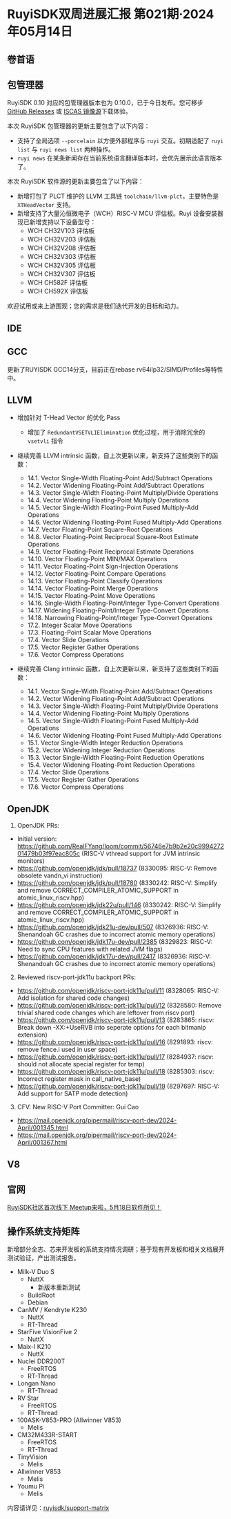 # RuyiSDK双周进展汇报  第021期·2024年05月14日

## 卷首语

## 包管理器

RuyiSDK 0.10 对应的包管理器版本也为 0.10.0，已于今日发布。您可移步
[GitHub Releases] 或 [ISCAS 镜像源][iscas]下载体验。

[GitHub Releases]: https://github.com/ruyisdk/ruyi/releases/tag/0.10.0
[iscas]: https://mirror.iscas.ac.cn/ruyisdk/ruyi/releases/0.10.0/

本次 RuyiSDK 包管理器的更新主要包含了以下内容：

* 支持了全局选项 `--porcelain` 以方便外部程序与 `ruyi` 交互。初期适配了
  `ruyi list` 与 `ruyi news list` 两种操作。
* `ruyi news` 在某条新闻存在当前系统语言翻译版本时，会优先展示此语言版本了。

本次 RuyiSDK 软件源的更新主要包含了以下内容：

* 新增打包了 PLCT 维护的 LLVM 工具链 `toolchain/llvm-plct`，主要特色是
  `XTHeadVector` 支持。
* 新增支持了大量沁恒微电子（WCH）RISC-V MCU 评估板。Ruyi 设备安装器现已新增支持以下设备型号：
    * WCH CH32V103 评估板
    * WCH CH32V203 评估板
    * WCH CH32V208 评估板
    * WCH CH32V303 评估板
    * WCH CH32V305 评估板
    * WCH CH32V307 评估板
    * WCH CH582F 评估板
    * WCH CH592X 评估板

欢迎试用或来上游围观；您的需求是我们迭代开发的目标和动力。

## IDE

## GCC
更新了RUYISDK GCC14分支，目前正在rebase rv64ilp32/SIMD/Profiles等特性中。

## LLVM

- 增加针对 T-Head Vector 的优化 Pass
  - 增加了 `RedundantVSETVLIElimination` 优化过程，用于消除冗余的 `vsetvli` 指令

- 继续完善 LLVM intrinsic 函数，自上次更新以来，新支持了这些类别下的函数：
  - 14.1. Vector Single-Width Floating-Point Add/Subtract Operations
  - 14.2. Vector Widening Floating-Point Add/Subtract Operations
  - 14.3. Vector Single-Width Floating-Point Multiply/Divide Operations
  - 14.4. Vector Widening Floating-Point Multiply Operations
  - 14.5. Vector Single-Width Floating-Point Fused Multiply-Add Operations
  - 14.6. Vector Widening Floating-Point Fused Multiply-Add Operations
  - 14.7. Vector Floating-Point Square-Root Operations
  - 14.8. Vector Floating-Point Reciprocal Square-Root Estimate Operations
  - 14.9. Vector Floating-Point Reciprocal Estimate Operations
  - 14.10. Vector Floating-Point MIN/MAX Operations
  - 14.11. Vector Floating-Point Sign-Injection Operations
  - 14.12. Vector Floating-Point Compare Operations
  - 14.13. Vector Floating-Point Classify Operations
  - 14.14. Vector Floating-Point Merge Operations
  - 14.15. Vector Floating-Point Move Operations
  - 14.16. Single-Width Floating-Point/Integer Type-Convert Operations
  - 14.17. Widening Floating-Point/Integer Type-Convert Operations
  - 14.18. Narrowing Floating-Point/Integer Type-Convert Operations
  - 17.2. Integer Scalar Move Operations
  - 17.3. Floating-Point Scalar Move Operations
  - 17.4. Vector Slide Operations
  - 17.5. Vector Register Gather Operations
  - 17.6. Vector Compress Operations
- 继续完善 Clang intrinsic 函数，自上次更新以来，新支持了这些类别下的函数：
  - 14.1. Vector Single-Width Floating-Point Add/Subtract Operations
  - 14.2. Vector Widening Floating-Point Add/Subtract Operations
  - 14.3. Vector Single-Width Floating-Point Multiply/Divide Operations
  - 14.4. Vector Widening Floating-Point Multiply Operations
  - 14.5. Vector Single-Width Floating-Point Fused Multiply-Add Operations
  - 14.6. Vector Widening Floating-Point Fused Multiply-Add Operations
  - 15.1. Vector Single-Width Integer Reduction Operations
  - 15.2. Vector Widening Integer Reduction Operations
  - 15.3. Vector Single-Width Floating-Point Reduction Operations
  - 15.4. Vector Widening Floating-Point Reduction Operations
  - 17.4. Vector Slide Operations
  - 17.5. Vector Register Gather Operations
  - 17.6. Vector Compress Operations

## OpenJDK
1. OpenJDK PRs:
- Initial version: https://github.com/RealFYang/loom/commit/56746e7b9b2e20c999427201479b03f97eac805c (RISC-V vthread support for JVM intrinsic monitors)
- https://github.com/openjdk/jdk/pull/18737 (8330095: RISC-V: Remove obsolete vandn_vi instruction)
- https://github.com/openjdk/jdk/pull/18780 (8330242: RISC-V: Simplify and remove CORRECT_COMPILER_ATOMIC_SUPPORT in atomic_linux_riscv.hpp)
- https://github.com/openjdk/jdk22u/pull/146 (8330242: RISC-V: Simplify and remove CORRECT_COMPILER_ATOMIC_SUPPORT in atomic_linux_riscv.hpp)
- https://github.com/openjdk/jdk21u-dev/pull/507 (8326936: RISC-V: Shenandoah GC crashes due to incorrect atomic memory operations)
- https://github.com/openjdk/jdk17u-dev/pull/2385 (8329823: RISC-V: Need to sync CPU features with related JVM flags)
- https://github.com/openjdk/jdk17u-dev/pull/2417 (8326936: RISC-V: Shenandoah GC crashes due to incorrect atomic memory operations)

2. Reviewed riscv-port-jdk11u backport PRs:
- https://github.com/openjdk/riscv-port-jdk11u/pull/11 (8328065: RISC-V: Add isolation for shared code changes)
- https://github.com/openjdk/riscv-port-jdk11u/pull/12 (8328580: Remove trivial shared code changes which are leftover from riscv port)
- https://github.com/openjdk/riscv-port-jdk11u/pull/13 (8283865: riscv: Break down -XX:+UseRVB into seperate options for each bitmanip extension)
- https://github.com/openjdk/riscv-port-jdk11u/pull/16 (8291893: riscv: remove fence.i used in user space)
- https://github.com/openjdk/riscv-port-jdk11u/pull/17 (8284937: riscv: should not allocate special register for temp)
- https://github.com/openjdk/riscv-port-jdk11u/pull/18 (8285303: riscv: Incorrect register mask in call_native_base)
- https://github.com/openjdk/riscv-port-jdk11u/pull/19 (8297697: RISC-V: Add support for SATP mode detection)

3. CFV: New RISC-V Port Committer: Gui Cao
- https://mail.openjdk.org/pipermail/riscv-port-dev/2024-April/001345.html 
- https://mail.openjdk.org/pipermail/riscv-port-dev/2024-April/001367.html 

## V8

## 官网
[RuyiSDK社区首次线下 Meetup来啦，5月18日软件所见！](https://mp.weixin.qq.com/s/NAWuUF4ggmmDvPvKkznkOw)

## 操作系统支持矩阵

新增部分全志、芯来开发板的系统支持情况调研；基于现有开发板和相关文档展开测试验证，产出测试报告。

- Milk-V Duo S 
    - NuttX
        - 新版本重新测试
    - BuildRoot
    - Debian
- CanMV / Kendryte K230
    - NuttX
    - RT-Thread
- StarFive VisionFive 2
    - NuttX
- Maix-I K210
    - NuttX
- Nuclei DDR200T
    - FreeRTOS
    - RT-Thread
- Longan Nano
    - RT-Thread
- RV Star
    - FreeRTOS
    - RT-Thread
- 100ASK-V853-PRO (Allwinner V853)
    - Melis
- CM32M433R-START
    - FreeRTOS
    - RT-Thread
- TinyVision
    - Melis
- Allwinner V853
    - Melis
- Youmu Pi
    - Melis

内容请详见：[ruyisdk/support-matrix](https://github.com/ruyisdk/support-matrix)
